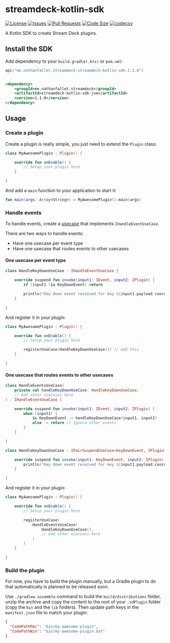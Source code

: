 # streamdeck-kotlin-sdk

[![License](https://img.shields.io/github/license/nathanfallet/streamdeck-kotlin-sdk)](LICENSE)
[![Issues](https://img.shields.io/github/issues/nathanfallet/streamdeck-kotlin-sdk)]()
[![Pull Requests](https://img.shields.io/github/issues-pr/nathanfallet/streamdeck-kotlin-sdk)]()
[![Code Size](https://img.shields.io/github/languages/code-size/nathanfallet/streamdeck-kotlin-sdk)]()
[![codecov](https://codecov.io/gh/nathanfallet/streamdeck-kotlin-sdk/graph/badge.svg?token=iIM9xwE4QT)](https://codecov.io/gh/nathanfallet/streamdeck-kotlin-sdk)

A Kotlin SDK to create Stream Deck plugins.

## Install the SDK

Add dependency to your `build.gradle(.kts)` or `pom.xml`:

```kotlin
api("me.nathanfallet.streamdeck:streamdeck-kotlin-sdk:1.1.0")
```

```xml

<dependency>
    <groupId>me.nathanfallet.streamdeck</groupId>
    <artifactId>streamdeck-kotlin-sdk-jvm</artifactId>
    <version>1.1.0</version>
</dependency>
```

## Usage

### Create a plugin

Create a plugin is really simple, you just need to extend the `Plugin` class:

```kotlin
class MyAwesomePlugin : Plugin() {

    override fun onEnable() {
        // Setup your plugin here
    }

}
```

And add a `main` function to your application to start it:

```kotlin
fun main(args: Array<String>) = MyAwesomePlugin().main(args)
```

### Handle events

To handle events, create a [usecase](https://github.com/nathanfallet/usecases) that implements `IHandleEventUseCase`.

There are two ways to handle events:

- Have one usecase per event type
- Have one usecase that routes events to other usecases

#### One usecase per event type

```kotlin
class HandleKeyDownUseCase : IHandleEventUseCase {

    override suspend fun invoke(input1: IEvent, input2: IPlugin) {
        if (input1 !is KeyDownEvent) return

        println("Key down event received for key ${input1.payload.coordinates.column}x${input1.payload.coordinates.row}")
    }

}
```

And register it in your plugin:

```kotlin
class MyAwesomePlugin : Plugin() {

    override fun onEnable() {
        // Setup your plugin here

        registerUseCase(HandleKeyDownUseCase()) // Add this
    }

}
```

#### One usecase that routes events to other usecases

```kotlin
class HandleEventsUseCase(
    private val handleKeyDownUseCase: HandleKeyDownUseCase,
    // Add other usecases here
) : IHandleEventUseCase {

    override suspend fun invoke(input1: IEvent, input2: IPlugin) {
        when (input1) {
            is KeyDownEvent -> handleKeyDownUseCase(input1, input2)
            else -> return // Ignore other events
        }
    }

}
```

```kotlin
class HandleKeyDownUseCase : IPairSuspendUseCase<KeyDownEvent, IPlugin> {

    override suspend fun invoke(input1: KeyDownEvent, input2: IPlugin) {
        println("Key down event received for key ${input1.payload.coordinates.column}x${input1.payload.coordinates.row}")
    }

}
```

And register it in your plugin:

```kotlin
class MyAwesomePlugin : Plugin() {

    override fun onEnable() {
        // Setup your plugin here

        registerUseCase(
            HandleEventsUseCase(
                HandleKeyDownUseCase(),
                // Add other usecases here
            )
        )
    }

}
```

### Build the plugin

For now, you have to build the plugin manually, but a Gradle plugin to do that automatically is planned to be released
soon.

Use `./gradlew assemble` command to build the `build/distributions` folder, unzip the archive and copy the content to
the root of your `.sdPlugin` folder (copy the `bin` and the `lib` folders). Then update path keys in the `manifest.json`
file to match your plugin:

```json
{
  "CodePathMac": "bin/my-awesome-plugin",
  "CodePathWin": "bin/my-awesome-plugin.bat"
}
```
